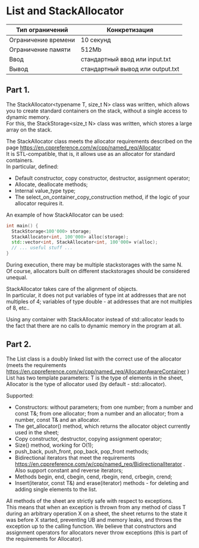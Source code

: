 # List and StackAllocator
| Тип ограничений  | Конкретизация |
| ------------- | ------------- |
| Ограничение времени | 10 секунд  |
| Ограничение памяти  | 512Mb  |
| Ввод  | 	стандартный ввод или input.txt  |
| Вывод  | 	стандартный вывод или output.txt  |

## Part 1.

The StackAllocator<typename T, size_t N> class was written, which allows you to create standard containers on the stack, without a single access to dynamic memory.\
For this, the StackStorage<size_t N> class was written, which stores a large array on the stack.

The StackAllocator class meets the allocator requirements described on the page https://en.cppreference.com/w/cpp/named_req/Allocator \
It is STL-compatible, that is, it allows use as an allocator for standard containers.\
In particular, defined:

- Default constructor, copy constructor, destructor, assignment operator;
- Allocate, deallocate methods;
- Internal value_type type;
- The select_on_container_copy_construction method, if the logic of your allocator requires it.

An example of how StackAllocator can be used:
```c++
int main() {
  StackStorage<100'000> storage;
  StackAllocator<int, 100'000> alloc(storage);
  std::vector<int, StackAllocator<int, 100'000» v(alloc);
  // ... useful stuff ...
}
```
During execution, there may be multiple stackstorages with the same N.\
Of course, allocators built on different stackstorages should be considered unequal.

StackAllocator takes care of the alignment of objects.\
In particular, it does not put variables of type int at addresses that are not multiples of 4; variables of type double - at addresses that are not multiples of 8, etc..

Using any container with StackAllocator instead of std::allocator leads to the fact that there are no calls to dynamic memory in the program at all.

## Part 2.
The List class is a doubly linked list with the correct use of the allocator (meets the requirements https://en.cppreference.com/w/cpp/named_req/AllocatorAwareContainer )\
List has two template parameters: T is the type of elements in the sheet, Allocator is the type of allocator used (by default - std::allocator<T>).

Supported:
- Constructors: without parameters; from one number; from a number and const T&; from one allocator; from a number and an allocator; from a number, const T& and an allocator.
- The get_allocator() method, which returns the allocator object currently used in the sheet;
- Copy constructor, destructor, copying assignment operator;
- Size() method, working for O(1);
- push_back, push_front, pop_back, pop_front methods;
- Bidirectional iterators that meet the requirements https://en.cppreference.com/w/cpp/named_req/BidirectionalIterator .
Also support constant and reverse iterators;
- Methods begin, end, cbegin, cend, rbegin, rend, crbegin, crend;
- Insert(iterator, const T&) and erase(iterator) methods - for deleting and adding single elements to the list.

All methods of the sheet are strictly safe with respect to exceptions.\
This means that when an exception is thrown from any method of class T during an arbitrary operation X on a sheet, the sheet returns to the state it was before X started, preventing UB and memory leaks, and throws the exception up to the calling function.
We believe that constructors and assignment operators for allocators never throw exceptions (this is part of the requirements for Allocator).
